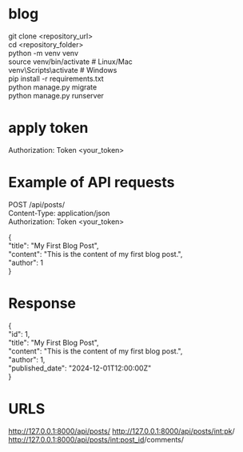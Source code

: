 # blog

git clone <repository_url>  
cd <repository_folder>  
python -m venv venv  
source venv/bin/activate      # Linux/Mac  
venv\Scripts\activate         # Windows  
pip install -r requirements.txt  
python manage.py migrate  
python manage.py runserver  


# apply token 

Authorization: Token <your_token>  

# Example of API requests

POST /api/posts/  
Content-Type: application/json  
Authorization: Token <your_token>  

{  
    "title": "My First Blog Post",  
    "content": "This is the content of my first blog post.",  
    "author": 1  
}  
# Response

{  
    "id": 1,  
    "title": "My First Blog Post",  
    "content": "This is the content of my first blog post.",  
    "author": 1,  
    "published_date": "2024-12-01T12:00:00Z"  
}  
# URLS 

http://127.0.0.1:8000/api/posts/
http://127.0.0.1:8000/api/posts/<int:pk>/
http://127.0.0.1:8000/api/posts/<int:post_id>/comments/


